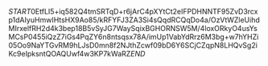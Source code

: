 $START$0EtfLI5+iq582Q4tmSRTqD+r6jArC4pXYtCt2eIFPDHNNTF95ZvD3rcxp1dAIyuHmwIHtsHX9Ao85/kRFYFJ3ZA3Si4sQqdRCQqDo4a/OzVtWZleUihdMIrxelfRH2d4k3bep18B5vSyJG7WaySqixBGHORNSW5M/4loxORkyO4usYsMCsP0455iQzZ7iGs4PqZY6n8ntsqsx78A/imUp1VabYdRrz6M3bg+w7hYHZi05Oo9NaYTGvRM9hLJsD0mn8f2NJthZcwf09bD6Y6SCjCZqpN8LHQvSg2iKc9eIpksntQOAQUwf4w3KP7kWaRZ$END$